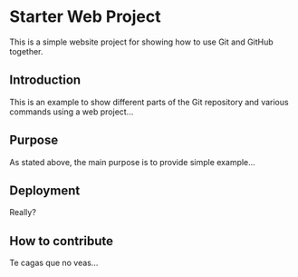 # Starter Web Project

This is a simple website project for showing how to use Git and GitHub together.

## Introduction

This is an example to show different parts of the Git repository and various commands using a web project...

## Purpose

As stated above, the main purpose is to provide simple example...

## Deployment

Really?

## How to contribute

Te cagas que no veas...